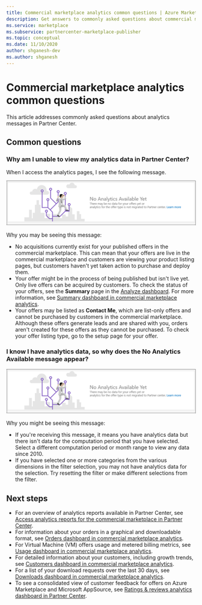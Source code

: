 ```yaml
---
title: Commercial marketplace analytics common questions | Azure Marketplace
description: Get answers to commonly asked questions about commercial marketplace analytics in Partner Center for offers published to Azure Marketplace.
ms.service: marketplace 
ms.subservice: partnercenter-marketplace-publisher
ms.topic: conceptual
ms.date: 11/10/2020
author: shganesh-dev
ms.author: shganesh
---
```


# Commercial marketplace analytics common questions

This article addresses commonly asked questions about analytics messages in Partner Center.

## Common questions

### Why am I unable to view my analytics data in Partner Center?

When I access the analytics pages, I see the following message.

[![No data for your offers yet.](./media/analytics-faq-no-data.png)](./media/analytics-faq-no-data.png#lightbox)

Why you may be seeing this message:

- No acquisitions currently exist for your published offers in the commercial marketplace. This can mean that your offers are live in the commercial marketplace and customers are viewing your product listing pages, but customers haven't yet taken action to purchase and deploy them.
- Your offer might be in the process of being published but isn't live yet. Only live offers can be acquired by customers. To check the status of your offers, see the **Summary** page in the [Analyze dashboard](https://partner.microsoft.com/dashboard/commercial-marketplace/analytics/summary). For more information, see [Summary dashboard in commercial marketplace analytics](summary-dashboard.md).
- Your offers may be listed as **Contact Me**, which are list-only offers and cannot be purchased by customers in the commercial marketplace. Although these offers generate leads and are shared with you, orders aren't created for these offers as they cannot be purchased. To check your offer listing type, go to the setup page for your offer.

### I know I have analytics data, so why does the No Analytics Available message appear?

[![No data for your offers yet.](./media/analytics-faq-no-data.png)](./media/analytics-faq-no-data.png#lightbox)

Why you might be seeing this message:

- If you're receiving this message, it means you have analytics data but there isn't data for the computation period that you have selected. Select a different computation period or month range to view any data since 2010.
- If you have selected one or more categories from the various dimensions in the filter selection, you may not have analytics data for the selection. Try resetting the filter or make different selections from the filter.

## Next steps

- For an overview of analytics reports available in Partner Center, see [Access analytics reports for the commercial marketplace in Partner Center](./partner-center-portal/analytics.md).
- For information about your orders in a graphical and downloadable format, see  [Orders dashboard in commercial marketplace analytics](orders-dashboard.md).
- For Virtual Machine (VM) offers usage and metered billing metrics, see [Usage dashboard in commercial marketplace analytics](usage-dashboard.md).
- For detailed information about your customers, including growth trends, see [Customers dashboard in commercial marketplace analytics](customer-dashboard.md).
- For a list of your download requests over the last 30 days, see [Downloads dashboard in commercial marketplace analytics](./partner-center-portal/downloads-dashboard.md).
- To see a consolidated view of customer feedback for offers on Azure Marketplace and Microsoft AppSource, see [Ratings & reviews analytics dashboard in Partner Center](./partner-center-portal/ratings-reviews.md).
